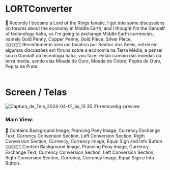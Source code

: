 # LORTConverter
🌱 Recently I became a Lord of the Rings fanatic, I got into some discussions on forums about the economy in Middle Earth, and I thought I'm the Gandalf of technology haha, so I'm going to exchange Middle Earth currencies, namely Gold Penny, Copper Penny, Gold Piece, Silver Piece.
<br>
🇧🇷🇵🇹 Recentemente virei um fanático por Senhor dos Anéis, entrei em algumas discussões em fóruns sobre a economia na Terra Média, e pensei sou o Gandalf da tecnologia haha, vou fazer então cambio das moedas da terra media, sendo elas Moeda de Ouro, Moeda de Cobre, Pepita de Ouro, Pepita de Prata.
<br>
<br>
# Screen / Telas

![Captura_de_Tela_2024-04-01_às_13 35 21-removebg-preview](https://github.com/GlhrmSilveira/LORTConverter/assets/142754358/5cf47d76-fad2-4ef6-801e-287186412f19)
<br>
<h3>Main View:</h3>
🌱 Contains Background Image, Prancing Pony Image, Currency Exchange Text, Currency Conversion Section, Left Conversion Section, Rigth Conversion Section, Currency, Currency Image, Equal Sign and Info Button.
<br>
🇧🇷🇵🇹 Contém Background Image, Prancing Pony Image, Currency Exchange Text, Currency Conversion Section, Left Conversion Section, Rigth Conversion Section, Currency, Currency Image, Equal Sign e Info Button.




